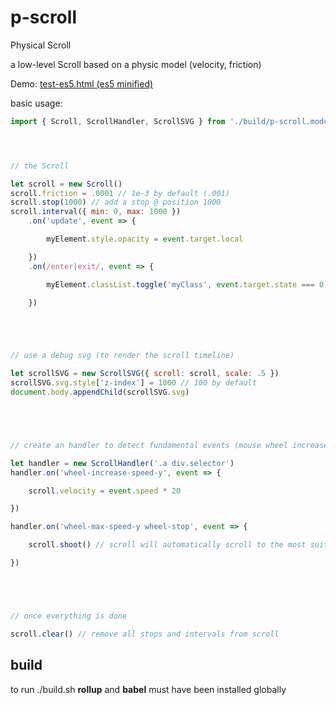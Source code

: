 # p-scroll

Physical Scroll

a low-level Scroll based on a physic model (velocity, friction)

Demo: [test-es5.html (es5 minified)](http://htmlpreview.github.io/?https://github.com/jniac/p-scroll/blob/master/test/test-es5.html) 

basic usage:

```javascript
import { Scroll, ScrollHandler, ScrollSVG } from './build/p-scroll.module.js'




// the Scroll

let scroll = new Scroll()
scroll.friction = .0001 // 1e-3 by default (.001)
scroll.stop(1000) // add a stop @ position 1000
scroll.interval({ min: 0, max: 1000 })
	.on('update', event => {

		myElement.style.opacity = event.target.local

	})
	.on(/enter|exit/, event => {

		myElement.classList.toggle('myClass', event.target.state === 0)

	})





// use a debug svg (to render the scroll timeline)

let scrollSVG = new ScrollSVG({ scroll: scroll, scale: .5 })
scrollSVG.svg.style['z-index'] = 1000 // 100 by default
document.body.appendChild(scrollSVG.svg)





// create an handler to detect fundamental events (mouse wheel increase phase, break)

let handler = new ScrollHandler('.a div.selector')
handler.on('wheel-increase-speed-y', event => {

	scroll.velocity = event.speed * 20

})

handler.on('wheel-max-speed-y wheel-stop', event => {

	scroll.shoot() // scroll will automatically scroll to the most suitable stop (depending on velocity & available stops)

})





// once everything is done

scroll.clear() // remove all stops and intervals from scroll


```

## build

to run ./build.sh **rollup** and **babel** must have been installed globally

